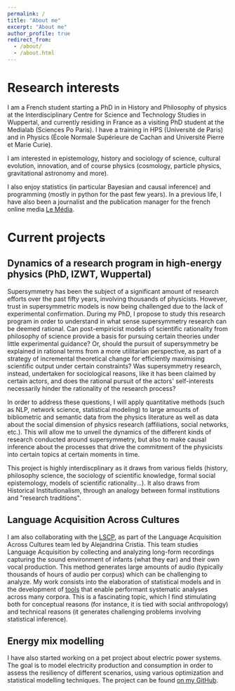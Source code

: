 ```yaml
---
permalink: /
title: "About me"
excerpt: "About me"
author_profile: true
redirect_from: 
  - /about/
  - /about.html
---
```


Research interests
==================

I am a French student starting a PhD in in History and Philosophy of physics at the Interdisciplinary Centre for Science and Technology Studies in Wuppertal, and currently residing in France as a visiting PhD student at the Medialab (Sciences Po Paris). I have a training in HPS (Université de Paris) and in Physics (École Normale Supérieure de Cachan and Université Pierre et Marie Curie).

I am interested in epistemology, history and sociology of science, cultural evolution, innovation, and of course physics (cosmology, particle physics, gravitational astronomy and more).

I also enjoy statistics (in particular Bayesian and causal inference) and programming (mostly in python for the past few years). In a previous life, I have also been a journalist and the publication manager for the french online media [Le Média](https://lemediatv.fr>).

Current projects
================

Dynamics of a research program in high-energy physics (PhD, IZWT, Wuppertal)
-------------------------------------------------------------------------------------------------

Supersymmetry has been the subject of a significant amount of research efforts over the past fifty years, involving thousands of physicists. However, trust in supersymmetric models is now being challenged due to the lack of experimental confirmation. During my PhD, I propose to study this research program in order to understand in what sense supersymmetry research can be deemed rational. Can post-empiricist models of scientific rationality from philosophy of science provide a basis for pursuing certain theories under little experimental guidance? Or, should the pursuit of supersymmetry be explained in rational terms from a more utilitarian perspective, as part of a strategy of incremental theoretical change for efficiently maximising scientific output under certain constraints? Was supersymmetry research, instead, undertaken for sociological reasons, like it has been claimed by certain actors, and does the rational pursuit of the actors' self-interests necessarily hinder the rationality of the research process?

In order to address these questions, I will apply quantitative methods (such as NLP, network science, statistical modeling) to large amounts of bibliometric and semantic data from the physics literature as well as data about the social dimension of physics research (affiliations, social networks, etc.). This will allow me to unveil the dynamics of the different kinds of research conducted around supersymmetry, but also to make causal inference about the processes that drive the commitment of the physicists into certain topics at certain moments in time. 

This project is highly interdiscplinary as it draws from various fields (history, philosophy science, the sociology of scientific knowledge, formal social epistemology, models of scientific rationality...). It also draws from Historical Institutionalism, through an analogy between formal institutions and "research traditions".

  
Language Acquisition Across Cultures
------------------------------------

I am also collaborating with the <a href="https://lscp.dec.ens.fr/en">LSCP</a>, as part of the Language Acquisition Across Cultures team led by Alejandrina Cristia. This team studies Language Acquisition by collecting and analyzing long-form recordings capturing the sound environment of infants (what they ear) and their own vocal production.
This method generates large amounts of audio (typically thousands of hours of audio per corpus) which can be challenging to analyze.
My work consists into the elaboration of statistical models and in the development of <a href="https://github.com/LAAC-LSCP/ChildProject">tools</a> that enable performant systematic analyses across many corpora. This is a fascinating topic, which I find stimulating both for conceptual reasons (for instance, it is tied with social anthropology) and technical reasons (it generates challenging problems involving statistical inference).

Energy mix modelling
--------------------

I have also started working on a pet project about electric power systems.
The goal is to model electricity production and consumption in order to assess the resiliency of different scenarios, using various optimization and statistical modelling techniques.
The project can be found [on my GitHub](https://github.com/lucasgautheron/scenarios-rte-simulation). 




